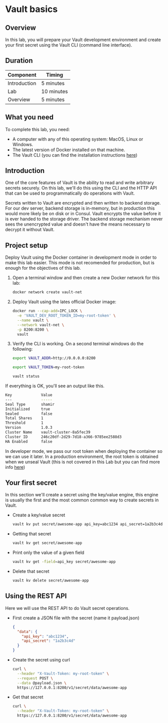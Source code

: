 # Vault basics

## Overview

In this lab, you will prepare your Vault development environment and create your first secret using the Vault CLI (command line interface).

## Duration

|Component       |Timing            |
|----------------|------------------|
|Introduction    |5 minutes         |
|Lab             |10 minutes        |
|Overview        |5 minutes         |

## What you need

To complete this lab, you need:

- A computer with any of this operating system: MacOS, Linux or Windows.
- The latest version of Docker installed on that machine.
- The Vault CLI (you can find the installation instructions [here](https://www.vaultproject.io/docs/install/))

## Introduction

One of the core features of Vault is the ability to read and write arbitrary secrets securely. On this lab, we'll do this using the CLI and the HTTP API that can be used to programmatically do operations with Vault.

Secrets written to Vault are encrypted and then written to backend storage. For our dev server, backend storage is in-memory, but in production this would more likely be on disk or in Consul. Vault encrypts the value before it is ever handed to the storage driver. The backend storage mechanism never sees the unencrypted value and doesn't have the means necessary to decrypt it without Vault.

## Project setup

Deploy Vault using the Docker container in development mode in order to make this lab easier. This mode is not recomended for production, but is enough for the objectives of this lab.

1. Open a terminal window and then create a new Docker network for this lab:

    ```bash
    docker network create vault-net
    ```

2. Deploy Vault using the lates official Docker image:

    ```bash
    docker run --cap-add=IPC_LOCK \
      -e 'VAULT_DEV_ROOT_TOKEN_ID=my-root-token' \
      --name vault \
      --network vault-net \
      -p 8200:8200 \
      vault
    ```

3. Verify the CLI is working. On a second terminal windows do the following:

    ```bash
    export VAULT_ADDR=http://0.0.0.0:8200

    export VAULT_TOKEN=my-root-token

    vault status
    ```

If everything is OK, you'll see an output like this.

  ```bash
  Key             Value
  ---             -----
  Seal Type       shamir
  Initialized     true
  Sealed          false
  Total Shares    1
  Threshold       1
  Version         1.0.3
  Cluster Name    vault-cluster-8a5fec39
  Cluster ID      246c20df-2d29-7d18-a366-9785ee2588d3
  HA Enabled      false
  ```

In developer mode, we pass our root token when deploying the container so we can use it later. In a production environment, the root token is obtained when we unseal Vault (this is not covered in this Lab but you can find more info [here](https://www.vaultproject.io/docs/concepts/seal.html))

## Your first secret

In this section we'll create a secret using the key/value engine, this engine is usually the first and the most common common way to create secrets in Vault.

- Create a key/value secret

  ```bash
  vault kv put secret/awesome-app api_key=abc1234 api_secret=1a2b3c4d
  ```

- Getting that secret

  ```bash
  vault kv get secret/awesome-app
  ```

- Print only the value of a given field

  ```bash
  vault kv get -field=api_key secret/awesome-app
  ```

- Delete that secret

  ```bash
  vault kv delete secret/awesome-app
  ```

## Using the REST API

Here we will use the REST API to do Vault secret operations.

- First create a JSON file with the secret (name it payload.json)

  ```json
  {
    "data": {
      "api_key": "abc1234",
      "api_secret": "1a2b3c4d"
    }
  }
  ```

- Create the secret using curl

  ```bash
  curl \
    --header "X-Vault-Token: my-root-token" \
    --request POST \
    --data @payload.json \
    https://127.0.0.1:8200/v1/secret/data/awesome-app
  ```

- Get that secret

  ```bash
  curl \
    --header "X-Vault-Token: my-root-token" \
    https://127.0.0.1:8200/v1/secret/data/awesome-app
  ```